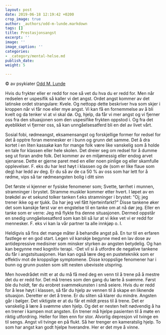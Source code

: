 ```yaml
---
layout: post
date: 2019-06-18 12:19:42 +0200
crop_image: true
author: _authors/odd-m-lunde.markdown
tags: []
title: Prestasjonsangst
excerpt: ''
image: ''
image_caption: ''
categories:
- _category/mental-helse.md
publish_date: 
weight: 5

---
```

© av psykiater [Odd M. Lunde](http://www.helping.no/oddmlunde.htm)

Hvis du frykter eller er redd for noe så vet du hva du er redd for. Men når redselen er uspesifik så kaller vi det angst. Ordet angst kommer av det latinske ordet strangulare: Kvele. Og nettopp dette beskriver hva som skjer i kroppen når vi får noe eller mye angst. Vi kan få en fornemmelse av å bli kvelt og da tenker vi at vi skal dø. Og, hjelp, da får vi mer angst og vi fjerner oss fra den situasjonen som den uspesifike frykten oppstod i. Og fra det øyeblikket vi fjerner oss, så kan unngåelsesatferd bli en del av livet vårt.

Sosial fobi, rødmeangst, eksamensangst og forskjellige former for redsel for det å opptre foran mennesker er i bunn og grunn det samme. Det å dra kortet i en liten kassakø kan for mange folk være like vanskelig som å holde en tale for klassen eller hele skolen. Det dreier seg om redsel for å dumme seg ut foran andre folk. Det kommer av en miljømessig eller endog arvet sjenanse. Dette er gjerne paret med en eller noen pinlige og eller skamfulle opplevelser. F. eks du har lest høyt i klassen og de (som er like flaue som deg) har ledd av deg. Er du så av de ca 50 % av oss som har lett for å rødme, vips så tar rødmeangsten bolig i ditt sinn

Det første vi kjenner er fysiske fenomener som; Svette, tørrhet i munnen, stramninger i brystet. Stramme muskler kommer etter hvert. I løpet av en brøkdel av et sekund tolker tanken f.eks stramninger i brystet: "Oj; jeg trener ikke og er tjukk. Da har jeg vel fått hjerteinfarkt?" Disse tankene øker det som kanskje først var en engstelse til en tanke om at nå dør jeg. Eller en tanke som er verre: Jeg må flykte fra denne situasjonen. Dermed oppstår en snedig unngåelsesatferd som kan bli så lur at vi ikke vet vi er redd for mennesker. F. eks vi kan la vår partner ta alle innkjøp o. l.

Heldigvis så fins det mange måter å behandle angst på. En tur til en erfaren fastlege er en god start. Legen vil kanskje begynne med en lav dose av antidepressive medisiner som minsker styrken av angsten betydelig. Og han kan begynne med kognitiv terapi. -Det vil si å utfordre de negative tankene du får i angstsituasjonen. Han kan også lære deg en pusteteknikk som er effektiv mot de kroppslige symptomene. Disse kroppslige fenomener har i bunn og grunn pusten som sitt nesten ubevisste utspring.

Men hovedrådet mitt er at du må få med deg en venn til å trene på å mestre det du er redd for. Det må trenes som den gang du lærte å svømme. Først ble du holdt, før du erobret svømmekunsten i små seiere. Hvis du er redd for å lese høyt i klassen, så får du hjelp av vennen til å skape en liknende situasjon. Deretter er det å trene. Er du sliten så klarer du mindre. Angsten går i bølger. Det viktigste er at du får et mildt press til å trene. Det er vanskelig å lære å svømme uten hjelp. Og det er nesten helt nødvendig å ha en trener i kampen mot angsten. En trener må hjelpe pasienten til å møte en riktig utfordring. Heller for liten enn for stor. Alvorlig depresjon vil tvinge en til sengs. Angst vil tvinge en på flukt. Så her trenger en kameratslig hjelp. To som har angst kan godt hjelpe hverandre. Her er det mye å vinne.